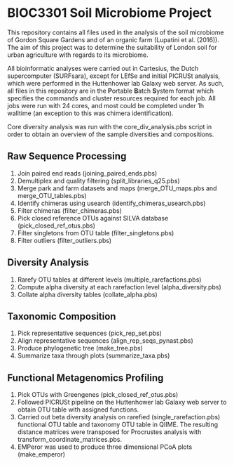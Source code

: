 # BIOC3301 Soil Microbiome Project

  This repository contains all files used in the analysis of the soil microbiome of Gordon Square Gardens and of an organic farm (Lupatini et al. (2016)). The aim of this project was to determine the suitability of London soil for urban agriculture with regards to its microbiome. 

  All bioinformatic analyses were carried out in Cartesius, the Dutch supercomputer (SURFsara), except for LEfSe and initial PICRUSt analysis, which were performed in the Huttenhower lab Galaxy web server. As such, all files in this repository are in the **P**ortable **B**atch **S**ystem format which specifies the commands and cluster resources required for each job. All jobs were run with 24 cores, and most could be completed under 1h walltime (an exception to this was chimera identification).

  Core diversity analysis was run with the core_div_analysis.pbs script in order to obtain an overview of the sample diversities and compositions.

## Raw Sequence Processing
  1. Join paired end reads (joining_paired_ends.pbs)
  2. Demultiplex and quality filtering (split_libraries_q25.pbs)
  3. Merge park and farm datasets and maps (merge_OTU_maps.pbs and merge_OTU_tables.pbs)
  4. Identify chimeras using usearch (identify_chimeras_usearch.pbs)
  5. Filter chimeras (filter_chimeras.pbs)
  6. Pick closed reference OTUs against SILVA database (pick_closed_ref_otus.pbs)
  7. Filter singletons from OTU table (filter_singletons.pbs)
  8. Filter outliers (filter_outliers.pbs)
  
## Diversity Analysis
  1. Rarefy OTU tables at different levels (multiple_rarefactions.pbs)
  2. Compute alpha diversity at each rarefaction level (alpha_diversity.pbs)
  3. Collate alpha diversity tables (collate_alpha.pbs)

## Taxonomic Composition
  1. Pick representative sequences (pick_rep_set.pbs)
  2. Align representative sequences (align_rep_seqs_pynast.pbs)
  3. Produce phylogenetic tree (make_tree.pbs)
  4. Summarize taxa through plots (summarize_taxa.pbs)

## Functional Metagenomics Profiling
  1. Pick OTUs with Greengenes (pick_closed_ref_otus.pbs)
  2. Followed PICRUSt pipeline on the Huttenhower lab Galaxy web server to obtain OTU table with assigned functions.
  3. Carried out beta diversity analysis on rarefied (single_rarefaction.pbs) functional OTU table and taxonomy OTU table in 
     QIIME. The resulting distance matrices were transposed for Procrustes analysis with transform_coordinate_matrices.pbs.
  4. EMPeror was used to produce three dimensional PCoA plots (make_emperor)
